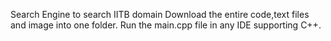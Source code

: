 Search Engine to search IITB domain
Download the entire code,text files and image into one folder.
Run the main.cpp file in any IDE supporting C++.
